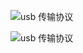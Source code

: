 ![usb 传输协议](https://cloud.intro-iu.top:738/d/ThreeBody/ZeroHzzzzPic/202408210020583.png)

![usb 传输协议](https://cloud.intro-iu.top:738/d/ThreeBody/ZeroHzzzzPic/202408210023536.png)
